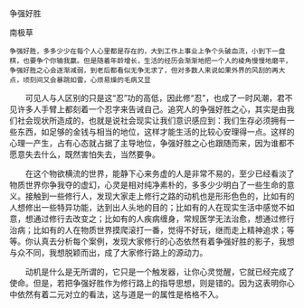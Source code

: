 争强好胜

南极草


    争强好胜，多多少少在每个人心里都是存在的，大到工作上事业上争个头破血流，小到下一盘棋，也要争个你输我赢。但是随着年龄增长，生活的经历会渐渐地把一个人的棱角慢慢地磨平，争强好胜之心会逐渐减弱，到老后都看似无争无求了，但对多数人来说如果外界的风刮的再大点，顷刻间又会暴跳如雷，心烦易燥的毛病又显

　　可见人与人区别的只是这“忍”功的高低，因此修“忍”，也成了一时风潮，君不见许多人手臂上都刻着一个忍字来告诫自己。追究人的争强好胜之心，其实是由我们社会现状所造成的，也就是说社会现实让我们意识感应到：我们生存必须拥有一些东西，如足够的金钱与相当的地位，这样才能生活的比较心安理得一点。这样的心理一产生，占有心态就占据了主导地位，争强好胜之心也跟随而来，因为谁都不愿意失去什么，既然害怕失去，当然要争。

　　在这个物欲横流的世界，能静下心来务虚的人是非常不易的，至少已经看淡了物质世界你争我夺的虚幻，心灵是相对纯净素朴的，多多少少明白了一些生命的意义。接触到一些修行人，发现大家走上修行之路的动机也是形形色色的，比如有的人想修出一些特异功能，达到出人头地的目的；比如有的人在现实生活中感觉不如意，想通过修行去改变之；比如有的人疾病缠身，常规医学无法治愈，想通过修行治病；比如有的人在物质世界摸爬滚打一番，觉得不好玩，继而走上精神追求；等等。你认真去分析每个案例，发现大家修行的心态依然有着争强好胜的影子，我想与众不同，我想脱颖而出，成了大家修行路上的源动力。

　　动机是什么是无所谓的，它只是一个触发器，让你心灵觉醒，它就已经完成了使命。但是，若把争强好胜作为修行路上的指导思想，则是错的。因为这表明你心中依然有着二元对立的看法，这与道是一的属性是格格不入。

